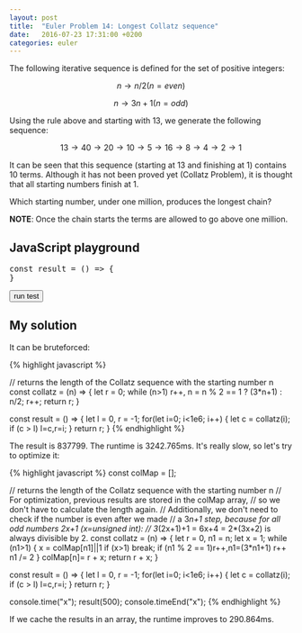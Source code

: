 ```yaml
---
layout: post
title:  "Euler Problem 14: Longest Collatz sequence"
date:   2016-07-23 17:31:00 +0200
categories: euler
---
```

The following iterative sequence is defined for the set of positive integers:

$$n → n/2 (n=even)$$

$$n → 3n + 1 (n=odd)$$

Using the rule above and starting with 13, we generate the following sequence:

$$13 → 40 → 20 → 10 → 5 → 16 → 8 → 4 → 2 → 1$$

It can be seen that this sequence (starting at 13 and finishing at 1) contains 10 terms. Although it has not been proved yet (Collatz Problem), it is thought that all starting numbers finish at 1.

Which starting number, under one million, produces the longest chain?

**NOTE**: Once the chain starts the terms are allowed to go above one million.


## JavaScript playground
<pre class="edit">
const result = () => {
}
</pre>
<button class="test" id="buttonTest0"> run test </button>
<script type="text/html" class="test" id="test0">
(result() == 837799)
</script>

## My solution

<div class="spoiler">

<p>It can be bruteforced:</p>

{% highlight javascript %}

// returns the length of the Collatz sequence with the starting number n
const collatz = (n) => {
    let r = 0;
    while (n>1) r++, n = n % 2 == 1 ? (3*n+1) : n/2;
    r++;
    return r;
}

const result = () => {
    let l = 0, r = -1;
    for(let i=0; i<1e6; i++) {
        let c = collatz(i);
        if (c > l) l=c,r=i;
    }
    return r;
}
{% endhighlight %}

<p>The result is 837799. The runtime is 3242.765ms. It's really slow, so let's try to optimize it:</p>

{% highlight javascript %}
const colMap = []; 

// returns the length of the Collatz sequence with the starting number n
// For optimization, previous results are stored in the colMap array, 
// so we don't have to calculate the length again.
// Additionally, we don't need to check if the number is even after we made 
// a 3*n+1 step, because for all odd numbers 2x+1 (x=unsigned int): 
// 3*(2x+1)+1 = 6x+4 = 2*(3x+2) is always divisible by 2.
const collatz = (n) => {
    let r = 0, n1 = n;
    let x = 1;
    while (n1>1) {
        x = colMap[n1]||1
        if (x>1) break;
        if (n1 % 2 == 1)r++,n1=(3*n1+1)
        r++
        n1 /= 2
    }
    colMap[n]= r + x;
    return r + x;
}

const result = () => {
    let l = 0, r = -1;
    for(let i=0; i<1e6; i++) {
        let c = collatz(i);
        if (c > l) l=c,r=i;
    }
    return r;
}

console.time("x"); result(500); console.timeEnd("x");
{% endhighlight %}

<p>If we cache the results in an array, the runtime improves to 290.864ms.</p>

</div>